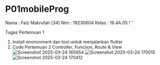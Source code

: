 # P01mobileProg

Nama  : Faiz Makrufah [34]
Nim   : 19230604
Kelas : 19.4A.05
!```

Tugas Pertemuan 1
1. Install environment dan tool untuk menjalankan flutter
2. Code Pertemuan 2 Controller, Function, Route & View
![Screenshot 2025-03-24 165954](https://github.com/user-attachments/assets/7e89bb99-512c-4533-9709-6c12eb0383f4)
![Screenshot 2025-03-24 170015](https://github.com/user-attachments/assets/c18358aa-c56a-4295-a7d6-1920c0c8cf61)
![Screenshot 2025-03-24 170412](https://github.com/user-attachments/assets/25b564bd-44af-434e-b1ee-dc54949eead1)
